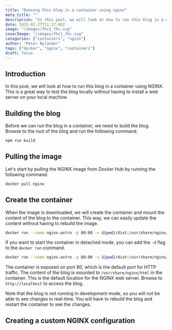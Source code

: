 ```yaml
---
title: "Running this blog in a container using nginx"
meta_title: ""
description: "In this post, we will look at how to run this blog in a container using nginx."
date: 2025-02-27T11:37:00Z
image: "/images/fhc1_fhc.svg"
coverImage: "/images/fhc1_fhc.svg"
categories: ["containers", "nginx"]
author: "Peter Nylander"
tags: ["docker", "nginx", "containers"]
draft: false
---
```


## Introduction
In this post, we will look at how to run this blog in a container using NGINX. This is a great way to test the blog locally without having to install a web server on your local machine.

## Building the blog
Before we can run the blog in a container, we need to build the blog. Browse to the root of the blog and run the following command.
```sh
npm run build
```

## Pulling the image
Let's start by pulling the NGINX image from Docker Hub by running the following command.
```sh
docker pull nginx
```

## Create the container
When the image is downloaded, we will create the container and mount the content of the blog to the container. This way, we can easily update the content without having to rebuild the image.
```sh
docker run --name nginx-astro -p 80:80 -v ${pwd}/dist:/usr/share/nginx/html nginx
```

If you want to start the container in detached mode, you can add the `-d` flag to the `docker run` command.
```sh	
docker run --name nginx-astro -p 80:80 -v ${pwd}/dist:/usr/share/nginx/html -d nginx
```

The container is exposed on port 80, which is the default port for HTTP traffic. The content of the blog is mounted to `/usr/share/nginx/html` in the container. This is the default location for the NGINX web server.
Browse to `http://localhost` to access the blog.

Note that the blog is not running in development mode, so you will not be able to see changes in real-time. You will have to rebuild the blog and restart the container to see the changes.

## Creating a custom NGINX configuration